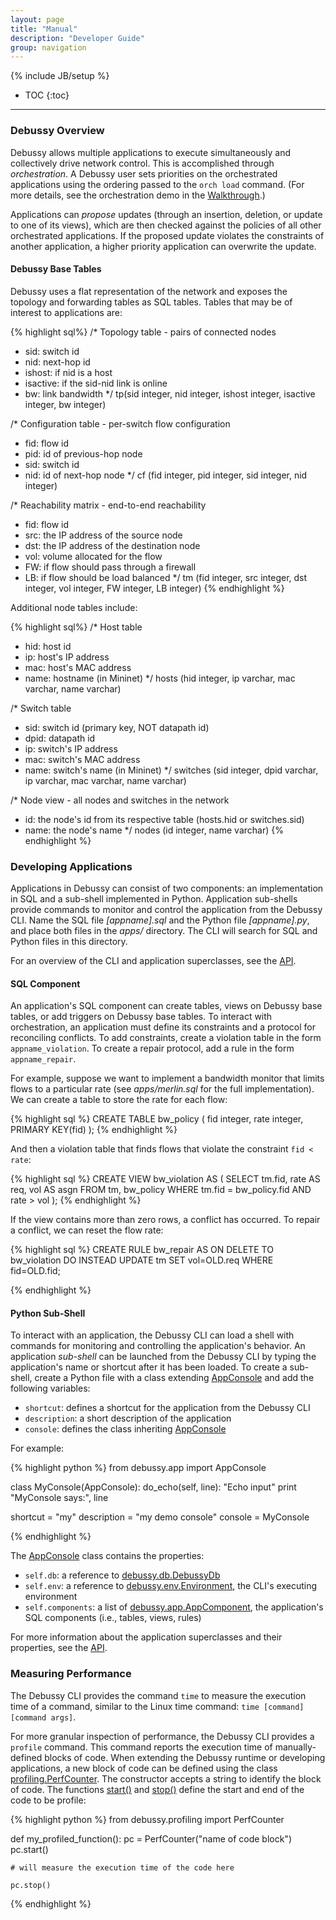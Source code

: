 ```yaml
---
layout: page
title: "Manual"
description: "Developer Guide"
group: navigation
---
```

{% include JB/setup %}

* TOC
{:toc}

-------------------------

### Debussy Overview
Debussy allows multiple applications to execute simultaneously and collectively drive network control.  This is accomplished through _orchestration_.  A Debussy user sets priorities on the orchestrated applications using the ordering passed to the `orch load` command.  (For more details, see the orchestration demo in the [Walkthrough]({{site.url}}walkthrough#part-4-orchestration).)

Applications can _propose_ updates (through an insertion, deletion, or update to one of its views), which are then checked against the policies of all other orchestrated applications.  If the proposed update violates the constraints of another application, a higher priority application can overwrite the update.

#### Debussy Base Tables

Debussy uses a flat representation of the network and exposes the topology and forwarding tables as SQL tables.  Tables that may be of interest to applications are:

{% highlight sql%}
/* Topology table - pairs of connected nodes
 * sid: switch id
 * nid: next-hop id
 * ishost: if nid is a host
 * isactive: if the sid-nid link is online
 * bw: link bandwidth
 */
tp(sid integer, nid integer, ishost integer, isactive integer, bw integer)

/* Configuration table - per-switch flow configuration
 * fid: flow id
 * pid: id of previous-hop node
 * sid: switch id
 * nid: id of next-hop node
 */
cf (fid integer, pid integer, sid integer, nid integer)

/* Reachability matrix - end-to-end reachability
 * fid: flow id
 * src: the IP address of the source node
 * dst: the IP address of the destination node
 * vol: volume allocated for the flow
 * FW: if flow should pass through a firewall
 * LB: if flow should be load balanced
 */
tm (fid integer, src integer, dst integer, vol integer, FW integer, LB integer)
{% endhighlight %}

Additional node tables include:

{% highlight sql%}
/* Host table
 * hid: host id
 * ip: host's IP address
 * mac: host's MAC address
 * name: hostname (in Mininet)
 */
hosts (hid integer, ip varchar, mac varchar, name varchar)

/* Switch table
 * sid: switch id (primary key, NOT datapath id)
 * dpid: datapath id
 * ip: switch's IP address
 * mac: switch's MAC address
 * name: switch's name (in Mininet) 
 */
switches (sid integer, dpid varchar, ip varchar, mac varchar, name varchar)

/* Node view - all nodes and switches in the network
 * id: the node's id from its respective table (hosts.hid or switches.sid)
 * name: the node's name
 */
nodes (id integer, name varchar)
{% endhighlight %}
    

### Developing Applications
Applications in Debussy can consist of two components: an implementation in SQL and a sub-shell implemented in Python.  Application sub-shells provide commands to monitor and control the application from the Debussy CLI.  Name the SQL file _[appname].sql_ and the Python file _[appname].py_, and place both files in the _apps/_ directory.  The CLI will search for SQL and Python files in this directory.

For an overview of the CLI and application superclasses, see the [API](api/annotated.html).


#### SQL Component
An application's SQL component can create tables, views on Debussy base tables, 
or add triggers on Debussy base tables.  To interact with orchestration, an application must define its constraints and a protocol for reconciling conflicts.  To add constraints, create a violation table in the form `appname_violation`.  To create a repair protocol, add a rule in the form `appname_repair`.

For example, suppose we want to implement a bandwidth monitor that limits flows to a particular rate (see _apps/merlin.sql_ for the full implementation).  We can create a table to store the rate for each flow:

{% highlight sql %}
CREATE TABLE bw_policy (
    fid      integer,
    rate     integer,
    PRIMARY KEY(fid)
);
{% endhighlight %}

And then a violation table that finds flows that violate the constraint `fid < rate`:

{% highlight sql %}
CREATE VIEW bw_violation AS (
    SELECT tm.fid, rate AS req, vol AS asgn
	FROM tm, bw_policy
	WHERE tm.fid = bw_policy.fid AND rate > vol
);
{% endhighlight %}

If the view contains more than zero rows, a conflict has occurred.  To repair a conflict, we can reset the flow rate:

{% highlight sql %}
CREATE RULE bw_repair AS
    ON DELETE TO bw_violation
    DO INSTEAD
        UPDATE tm SET vol=OLD.req WHERE fid=OLD.fid;

{% endhighlight %}

#### Python Sub-Shell
To interact with an application, the Debussy CLI can load a shell with commands for monitoring and controlling the application's behavior.  An application _sub-shell_ can be launched from the Debussy CLI by typing the application's name or shortcut after it has been loaded.  To create a sub-shell, create a Python file with a class extending [AppConsole](api/classdebussy_1_1app_1_1AppConsole.html) and add the following variables:

* `shortcut`: defines a shortcut for the application from the Debussy CLI
* `description`: a short description of the application
* `console`: defines the class inheriting [AppConsole](api/classdebussy_1_1app_1_1AppConsole.html)

For example:

{% highlight python %}
from debussy.app import AppConsole

class MyConsole(AppConsole):
    do_echo(self, line):
        "Echo input"
        print "MyConsole says:", line

shortcut = "my"
description = "my demo console"
console = MyConsole

{% endhighlight %}

The [AppConsole](api/classdebussy_1_1app_1_1AppConsole.html) class contains the properties:

* `self.db`: a reference to [debussy.db.DebussyDb](api/classdebussy_1_1db_1_1DebussyDb.html)
* `self.env`: a reference to [debussy.env.Environment](api/classdebussy_1_1env_1_1Environment.html), the CLI's executing environment
* `self.components`: a list of [debussy.app.AppComponent](api/classdebussy_1_1app_1_1AppComponent.html), the application's SQL components (i.e., tables, views, rules)

For more information about the application superclasses and their properties, see the [API](api/annotated.html).



### Measuring Performance
The Debussy CLI provides the command `time` to measure the execution time of a command, similar to the Linux time command: `time [command] [command args]`.

For more granular inspection of performance, the Debussy CLI provides a `profile` command.  This command reports the execution time of manually-defined blocks of code.  When extending the Debussy runtime or developing applications, a new block of code can be defined using the class [profiling.PerfCounter](api/classdebussy_1_1profiling_1_1PerfCounter.html).  The constructor accepts a string to identify the block of code.  The functions [start()](api/classdebussy_1_1profiling_1_1PerfCounter.html#a5668f7bc8650c3e6e308f888f7d6dbec) and [stop()](api/classdebussy_1_1profiling_1_1PerfCounter.html#ad268c2cff4282db907b7c8570afe6a98) define the start and end of the code to be profile:

{% highlight python %}
from debussy.profiling import PerfCounter

def my_profiled_function():
    pc = PerfCounter("name of code block")
    pc.start()

    # will measure the execution time of the code here

    pc.stop()

{% endhighlight %}
